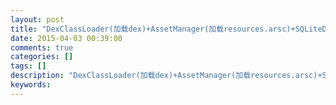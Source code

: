 ```yaml
---
layout: post
title: "DexClassLoader(加载dex)+AssetManager(加载resources.arsc)+SQLiteDatabase(加载db)"
date: 2015-04-03 00:39:00 
comments: true
categories: []
tags: []
description: "DexClassLoader(加载dex)+AssetManager(加载resources.arsc)+SQLiteDatabase(加载db)"
keywords: 
---
```





